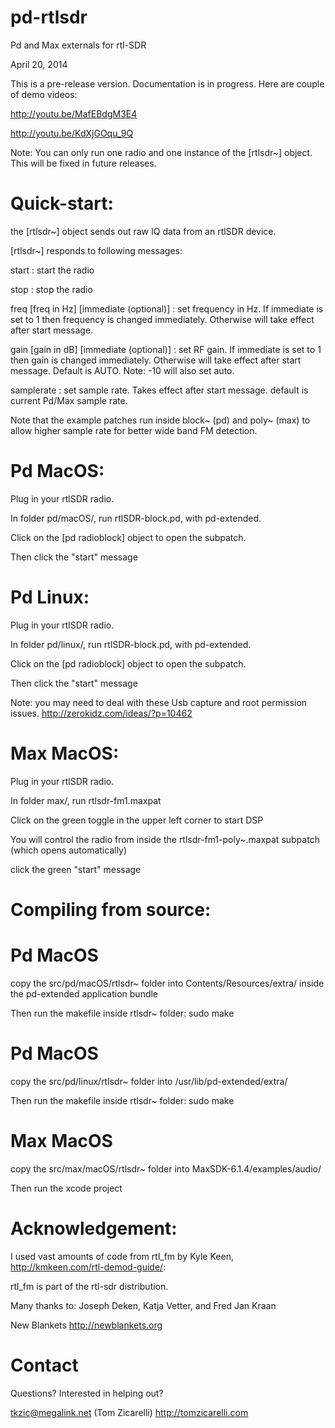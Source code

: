 pd-rtlsdr
=========

Pd and Max externals for rtl-SDR

April 20, 2014

This is a pre-release version. Documentation is in progress. Here are couple of demo videos:

http://youtu.be/MafEBdgM3E4

http://youtu.be/KdXjGOqu_9Q

Note: You can only run one radio and one instance of the [rtlsdr~] object. This will be fixed in future releases. 


Quick-start:
====
the [rtlsdr~] object sends out raw IQ data from an rtlSDR device.

[rtlsdr~] responds to following messages:

start : start the radio

stop : stop the radio

freq [freq in Hz] [immediate (optional)] : set frequency in Hz. If immediate is set to 1 then frequency is changed immediately. Otherwise will take effect after start message.

gain [gain in dB] [immediate (optional)] : set RF gain. If immediate is set to 1 then gain is changed immediately. Otherwise will take effect after start message. Default is AUTO. Note: -10 will also set auto.

samplerate <samplerate> : set sample rate. Takes effect after start message. default is current Pd/Max sample rate.
	
Note that the example patches run inside block~ (pd) and poly~ (max) to allow higher sample rate for better wide band FM detection.

Pd MacOS:
====
Plug in your rtlSDR radio.

In folder pd/macOS/, run rtlSDR-block.pd, with pd-extended.
 
Click on the [pd radioblock] object to open the subpatch. 

Then click the "start" message

Pd Linux:
====
Plug in your rtlSDR radio.

In folder pd/linux/, run rtlSDR-block.pd, with pd-extended. 

Click on the [pd radioblock] object to open the subpatch. 

Then click the "start" message

Note: you may need to deal with these Usb capture and root permission issues. http://zerokidz.com/ideas/?p=10462

Max MacOS:
====

Plug in your rtlSDR radio.

In folder max/, run rtlsdr-fm1.maxpat 

Click on the green toggle in the upper left corner to start DSP

You will control the radio from inside the rtlsdr-fm1-poly~.maxpat subpatch (which opens automatically)
 
click the green "start" message


Compiling from source:
====

Pd MacOS
====
copy the src/pd/macOS/rtlsdr~ folder into Contents/Resources/extra/ inside the pd-extended application bundle

Then run the makefile inside rtlsdr~ folder: sudo make

Pd MacOS
====
copy the src/pd/linux/rtlsdr~ folder into /usr/lib/pd-extended/extra/ 

Then run the makefile inside rtlsdr~ folder: sudo make

Max MacOS
====
copy the src/max/macOS/rtlsdr~ folder into MaxSDK-6.1.4/examples/audio/  

Then run the xcode project

Acknowledgement:
====
I used vast amounts of code from rtl_fm by Kyle Keen, http://kmkeen.com/rtl-demod-guide/:

rtl_fm is part of the rtl-sdr distribution.

Many thanks to:
Joseph Deken, Katja Vetter, and Fred Jan Kraan

New Blankets http://newblankets.org

Contact
====
Questions? Interested in helping out?

tkzic@megalink.net (Tom Zicarelli)
http://tomzicarelli.com

